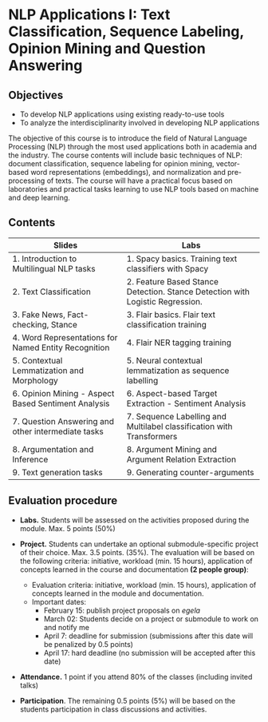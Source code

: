 # NLP Applications I: Text Classification, Sequence Labeling, Opinion Mining and Question Answering

## Objectives

- To develop NLP applications using existing ready-to-use tools
- To analyze the interdisciplinarity involved in developing NLP applications

The objective of this course is to introduce the field of Natural Language Processing (NLP) through the most used applications both in academia and the industry. The course contents will include basic techniques of NLP: document classification, sequence labeling for opinion mining, vector-based word representations (embeddings), and normalization and pre-processing of texts. The course will have a practical focus based on laboratories and practical tasks learning to use NLP tools based on machine and deep learning.

## Contents

| Slides                                               | Labs                                                                          |
| ---------------------------------------------------- | ----------------------------------------------------------------------------- |
| 1. Introduction to Multilingual NLP tasks            | 1. Spacy basics. Training text classifiers with Spacy                         |
| 2. Text Classification                               | 2. Feature Based Stance Detection. Stance Detection with Logistic Regression. |
| 3. Fake News, Fact-checking, Stance                  | 3. Flair basics. Flair text classification training                           |
| 4. Word Representations for Named Entity Recognition | 4. Flair NER tagging training                                                 |
| 5. Contextual Lemmatization and Morphology           | 5. Neural contextual lemmatization as sequence labelling                      |
| 6. Opinion Mining - Aspect Based Sentiment Analysis  | 6. Aspect-based Target Extraction - Sentiment Analysis                        |
| 7. Question Answering and other intermediate tasks   | 7. Sequence Labelling and Multilabel classification with Transformers         |
| 8. Argumentation and Inference                       | 8. Argument Mining and Argument Relation Extraction                           |
| 9. Text generation tasks                             | 9. Generating counter-arguments                                               |

## Evaluation procedure

- **Labs.** Students will be assessed on the activities proposed during the module. Max. 5 points (50%)

- **Project.** Students can undertake an optional submodule-specific project of their choice. Max. 3.5 points. (35%). The evaluation will be based on the following criteria: initiative, workload (min. 15 hours), application of concepts learned in the course and documentation **(2 people group)**:
  - Evaluation criteria: initiative, workload (min. 15 hours), application of concepts learned in the module and documentation.
  - Important dates:
    - February 15: publish project proposals on _egela_
    - March 02: Students decide on a project or submodule to work on and notify me
    - April 7: deadline for submission (submissions after this date will be penalized by 0.5 points)
    - April 17: hard deadline (no submission will be accepted after this date)
- **Attendance.** 1 point if you attend 80% of the classes (including invited talks)
- **Participation**. The remaining 0.5 points (5%) will be based on the students participation in class discussions and activities.
